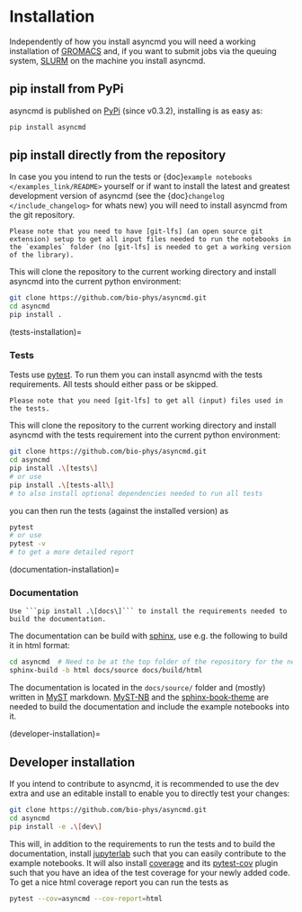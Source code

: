 # Installation

Independently of how you install asyncmd you will need a working installation of [GROMACS] and, if you want to submit jobs via the queuing system, [SLURM] on the machine you install asyncmd.

## pip install from PyPi

asyncmd is published on [PyPi] (since v0.3.2), installing is as easy as:

```bash
pip install asyncmd
```

## pip install directly from the repository

In case you you intend to run the tests or {doc}`example notebooks </examples_link/README>` yourself or if want to install the latest and greatest development version of asyncmd (see the {doc}`changelog </include_changelog>` for whats new) you will need to install asyncmd from the git repository.

```{important}
Please note that you need to have [git-lfs] (an open source git extension) setup to get all input files needed to run the notebooks in the `examples` folder (no [git-lfs] is needed to get a working version of the library).
```

This will clone the repository to the current working directory and install asyncmd into the current python environment:

```bash
git clone https://github.com/bio-phys/asyncmd.git
cd asyncmd
pip install .
```

(tests-installation)=
### Tests

Tests use [pytest]. To run them you can install asyncmd with the tests requirements. All tests should either pass or be skipped.

```{important}
Please note that you need [git-lfs] to get all (input) files used in the tests.
```

This will clone the repository to the current working directory and install asyncmd with the tests requirement into the current python environment:

```bash
git clone https://github.com/bio-phys/asyncmd.git
cd asyncmd
pip install .\[tests\]
# or use
pip install .\[tests-all\]
# to also install optional dependencies needed to run all tests
```

you can then run the tests (against the installed version) as

```bash
pytest
# or use
pytest -v
# to get a more detailed report
```

(documentation-installation)=
### Documentation

```{note}
Use ```pip install .\[docs\]``` to install the requirements needed to build the documentation.
```

The documentation can be build with [sphinx], use e.g. the following to build it in html format:

```bash
cd asyncmd  # Need to be at the top folder of the repository for the next line to work
sphinx-build -b html docs/source docs/build/html
```

The documentation is located in the `docs/source/` folder and (mostly) written in [MyST] markdown.
[MyST-NB] and the [sphinx-book-theme] are needed to build the documentation and include the example notebooks into it.

(developer-installation)=
## Developer installation

If you intend to contribute to asyncmd, it is recommended to use the dev extra and use an editable install to enable you to directly test your changes:

```bash
git clone https://github.com/bio-phys/asyncmd.git
cd asyncmd
pip install -e .\[dev\]
```

This will, in addition to the requirements to run the tests and to build the documentation, install [jupyterlab] such that you can easily contribute to the example notebooks.
It will also install [coverage] and its [pytest-cov] plugin such that you have an idea of the test coverage for your newly added code.
To get a nice html coverage report you can run the tests as

```bash
pytest --cov=asyncmd --cov-report=html
```

[coverage]: https://pypi.org/project/coverage/
[git-lfs]: https://git-lfs.com/
[GROMACS]: https://www.gromacs.org/
[jupyterlab]: https://jupyterlab.readthedocs.io/en/stable/
[MyST]: https://mystmd.org/
[MyST-NB]: https://myst-nb.readthedocs.io/en/latest/
[PyPi]: https://pypi.org/project/asyncmd/
[pytest]: https://docs.pytest.org/en/latest/
[pytest-cov]: https://pypi.org/project/pytest-cov/
[SLURM]: https://slurm.schedmd.com/documentation.html
[sphinx]: https://www.sphinx-doc.org/en/master/index.html
[sphinx-book-theme]: https://sphinx-book-theme.readthedocs.io/en/stable/
